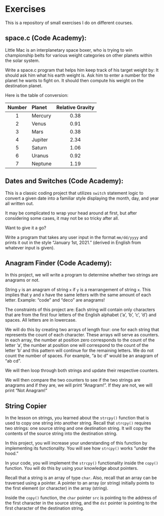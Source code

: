 # Exercises

This is a repository of small exercises I do on different courses.

## space.c (Code Academy):
Little Mac is an interplanetary space boxer, who is trying to win championship belts for various weight categories on other planets within the solar system.

Write a space.c program that helps him keep track of his target weight by: It should ask him what his earth weight is. Ask him to enter a number for the planet he wants to fight on. It should then compute his weight on the destination planet.

Here is the table of conversion:

| Number | Planet | Relative Gravity |
| :----: | :----- | :--------------: |
| 1	| Mercury | 0.38 |
| 2	| Venus | 0.91 |
| 3	| Mars | 0.38 |
| 4	| Jupiter | 2.34 |
| 5	| Saturn | 1.06 |
| 6	| Uranus | 0.92 |
| 7	| Neptune | 1.19 |

## Dates and Switches (Code Academy):
This is a classic coding project that utilizes `switch` statement logic to convert a given date into a familiar style displaying the month, day, and year all written out.

It may be complicated to wrap your head around at first, but after considering some cases, it may not be so tricky after all.

Want to give it a go?

Write a program that takes any user input in the format `mm/dd/yyyy` and prints it out in the style “January 1st, 2021.” (derived in English from whatever input is given).

## Anagram Finder (Code Academy):
In this project, we will write a program to determine whether two strings are anagrams or not.

String `y` is an anagram of string `x` if `y` is a rearrangement of string `x`. This implies that y and x have the same letters with the same amount of each letter. Example: “code” and “deco” are anagrams!

The constraints of this project are: Each string will contain only characters that are from the first four letters of the English alphabet (‘a’, ‘b’, ‘c’, ‘d’) and spaces. All letters are in lowercase.

We will do this by creating two arrays of length four: one for each string that represents the count of each character. These arrays will serve as counters. In each array, the number at position zero corresponds to the count of the letter ‘a’, the number at position one will correspond to the count of the letter ’b’ and this pattern will continue for the remaining letters. We do not count the number of spaces. For example, “a bc d” would be an anagram of “ab cd”.

We will then loop through both strings and update their respective counters.

We will then compare the two counters to see if the two strings are anagrams and if they are, we will print “Anagram!”. If they are not, we will print “Not Anagram!”

## String Copier
In the lesson on strings, you learned about the `strcpy()` function that is used to copy one string into another string. Recall that `strcpy()` requires two strings: one source string and one destination string. It will copy the contents of the source string into the destination string.

In this project, you will increase your understanding of this function by implementing its functionality. You will see how `strcpy()` works “under the hood.”

In your code, you will implement the `strcpy()` functionality inside the `copy()` function. You will do this by using your knowledge about pointers.

Recall that a string is an array of type `char`. Also, recall that an array can be traversed using a pointer. A pointer to an array (or string) initially points to the first element (or character) in the array (string).

Inside the `copy()` function, the `char` pointer `src` is pointing to the address of the first character in the source string, and the `dst` pointer is pointing to the first character of the destination string.
